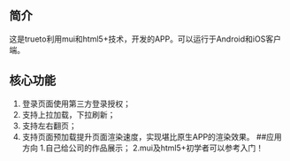 ## 简介
这是trueto利用mui和html5+技术，开发的APP。可以运行于Android和iOS客户端。
## 核心功能
1. 登录页面使用第三方登录授权；
2. 支持上拉加载，下拉刷新；
3. 支持左右翻页；
4. 支持页面预加载提升页面渲染速度，实现堪比原生APP的渲染效果。
##应用方向
1.自己给公司的作品展示；
2.mui及html5+初学者可以参考入门！
